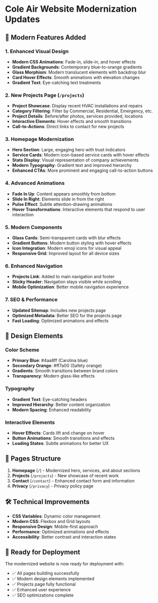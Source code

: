 # Cole Air Website Modernization Updates

## 🚀 Modern Features Added

### 1. **Enhanced Visual Design**
- **Modern CSS Animations**: Fade-in, slide-in, and hover effects
- **Gradient Backgrounds**: Contemporary blue-to-orange gradients
- **Glass Morphism**: Modern translucent elements with backdrop blur
- **Card Hover Effects**: Smooth animations with elevation changes
- **Gradient Text**: Eye-catching text treatments

### 2. **New Projects Page** (`/projects`)
- **Project Showcase**: Display recent HVAC installations and repairs
- **Category Filtering**: Filter by Commercial, Residential, Emergency, etc.
- **Project Details**: Before/after photos, services provided, locations
- **Interactive Elements**: Hover effects and smooth transitions
- **Call-to-Actions**: Direct links to contact for new projects

### 3. **Homepage Modernization**
- **Hero Section**: Large, engaging hero with trust indicators
- **Service Cards**: Modern icon-based service cards with hover effects
- **Stats Display**: Visual representation of company achievements
- **Modern Typography**: Gradient text and improved hierarchy
- **Enhanced CTAs**: More prominent and engaging call-to-action buttons

### 4. **Advanced Animations**
- **Fade In Up**: Content appears smoothly from bottom
- **Slide In Right**: Elements slide in from the right
- **Pulse Effect**: Subtle attention-drawing animations
- **Hover Transformations**: Interactive elements that respond to user interaction

### 5. **Modern Components**
- **Glass Cards**: Semi-transparent cards with blur effects
- **Gradient Buttons**: Modern button styling with hover effects
- **Icon Integration**: Modern emoji icons for visual appeal
- **Responsive Grid**: Improved layout for all device sizes

### 6. **Enhanced Navigation**
- **Projects Link**: Added to main navigation and footer
- **Sticky Header**: Navigation stays visible while scrolling
- **Mobile Optimization**: Better mobile navigation experience

### 7. **SEO & Performance**
- **Updated Sitemap**: Includes new projects page
- **Optimized Metadata**: Better SEO for the projects page
- **Fast Loading**: Optimized animations and effects

## 🎨 Design Elements

### Color Scheme
- **Primary Blue**: #4aa8ff (Carolina blue)
- **Secondary Orange**: #ff7a00 (Safety orange)
- **Gradients**: Smooth transitions between brand colors
- **Transparency**: Modern glass-like effects

### Typography
- **Gradient Text**: Eye-catching headers
- **Improved Hierarchy**: Better content organization
- **Modern Spacing**: Enhanced readability

### Interactive Elements
- **Hover Effects**: Cards lift and change on hover
- **Button Animations**: Smooth transitions and effects
- **Loading States**: Subtle animations for better UX

## 📄 Pages Structure

1. **Homepage** (`/`) - Modernized hero, services, and about sections
2. **Projects** (`/projects`) - New showcase of recent work
3. **Contact** (`/contact`) - Enhanced contact form and information
4. **Privacy** (`/privacy`) - Privacy policy page

## 🛠 Technical Improvements

- **CSS Variables**: Dynamic color management
- **Modern CSS**: Flexbox and Grid layouts
- **Responsive Design**: Mobile-first approach
- **Performance**: Optimized animations and effects
- **Accessibility**: Better contrast and interaction states

## 🚀 Ready for Deployment

The modernized website is now ready for deployment with:
- ✅ All pages building successfully
- ✅ Modern design elements implemented
- ✅ Projects page fully functional
- ✅ Enhanced user experience
- ✅ SEO optimizations complete